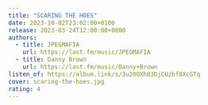 ```yaml
---
title: "SCARING THE HOES"
date: 2023-10-02T23:02:00+0100
release: 2023-03-24T12:00:00+0000
authors:
  - title: JPEGMAFIA
    url: https://last.fm/music/JPEGMAFIA
  - title: Danny Brown
    url: https://last.fm/music/Danny+Brown
listen_of: https://album.link/s/3u20OXh03DjCUzbf8XcGTq
cover: scaring-the-hoes.jpg
rating: 4
---
```

